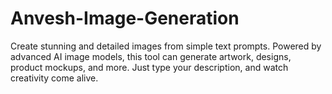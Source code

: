 # Anvesh-Image-Generation
Create stunning and detailed images from simple text prompts. Powered by advanced AI image models, this tool can generate artwork, designs, product mockups, and more. Just type your description, and watch creativity come alive.
